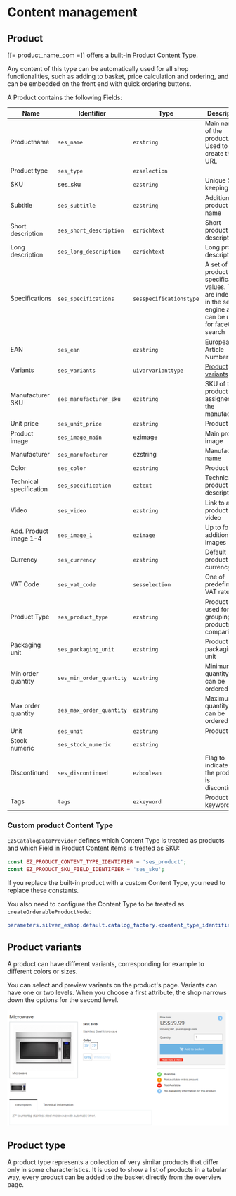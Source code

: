 # Content management

## Product

[[= product_name_com =]] offers a built-in Product Content Type.

Any content of this type can be automatically used for all shop functionalities,
such as adding to basket, price calculation and ordering,
and can be embedded on the front end with quick ordering buttons.

A Product contains the following Fields:

|Name | Identifier | Type | Description |
|---|---|---|---|
|Productname | `ses_name` | `ezstring` | Main name of the product. Used to create the URL |
|Product type | `ses_type` | `ezselection` | |
|SKU | ses_sku | `ezstring` | Unique Stock keeping unit |
|Subtitle | `ses_subtitle` | `ezstring` | Additional product name |
|Short description | `ses_short_description` | `ezrichtext` | Short product description |
|Long description | `ses_long_description` | `ezrichtext` | Long product description  |
|Specifications | `ses_specifications` | `sesspecificationstype` | A set of product specification values. They are indexed in the search engine and can be used for faceted search |
|EAN | `ses_ean` | `ezstring` | European Article Number |
|Variants | `ses_variants` | `uivarvarianttype` | [Product variants](#product-variants) |
|Manufacturer SKU | `ses_manufacturer_sku` | `ezstring` | SKU of the product  as assigned by the manufacturer |
|Unit price | `ses_unit_price` | `ezstring` | Product price |
|Product image | `ses_image_main` | ezimage | Main product image |
|Manufacturer | `ses_manufacturer` | ezstring | Manufacturer name |
|Color | `ses_color` | `ezstring` | Product color |
|Technical specification | `ses_specification` | `eztext` | Technical product description |
|Video | `ses_video` | `ezstring` | Link to a product video |
|Add. Product image 1-4 | `ses_image_1` | `ezimage` | Up to four additional images | 
|Currency | `ses_currency` | `ezstring` | Default product currency |
|VAT Code | `ses_vat_code` | `sesselection` | One of predefined VAT rates |
|Product Type | `ses_product_type` | `ezstring` | Product type used for grouping products in comparison |
|Packaging unit | `ses_packaging_unit` | `ezstring` | Product packaging unit |
|Min order quantity | `ses_min_order_quantity` | `ezstring` | Minimum quantity that can be ordered |
|Max order quantity | `ses_max_order_quantity` | `ezstring` | Maximum quantity that can be ordered |
|Unit | `ses_unit` | `ezstring` | Product unit |
|Stock numeric | `ses_stock_numeric` | `ezstring` | |
|Discontinued | `ses_discontinued` | `ezboolean` | Flag to indicate if the product is discontinued |
|Tags | `tags` | `ezkeyword` | Product keywords |

### Custom product Content Type

`Ez5CatalogDataProvider` defines which Content Type is treated as products and which Field in Product Content items
is treated as SKU:

``` php
const EZ_PRODUCT_CONTENT_TYPE_IDENTIFIER = 'ses_product';
const EZ_PRODUCT_SKU_FIELD_IDENTIFIER = 'ses_sku';
```

If you replace the built-in product with a custom Content Type, you need to replace these constants.

You also need to configure the Content Type to be treated as `createOrderableProductNode`:

``` yaml
parameters.silver_eshop.default.catalog_factory.<content_type_identifier>: createOrderableProductNode
```

## Product variants

A product can have different variants, corresponding for example to different colors or sizes.

You can select and preview variants on the product's page.
Variants can have one or two levels.
When you choose a first attribute, the shop narrows down the options for the second level.

![Product detail](img/product_detail.png)

## Product type

A product type represents a collection of very similar products that differ only in some characteristics.
It is used to show a list of products in a tabular way, every product can be added to the basket directly from the overview page. 
